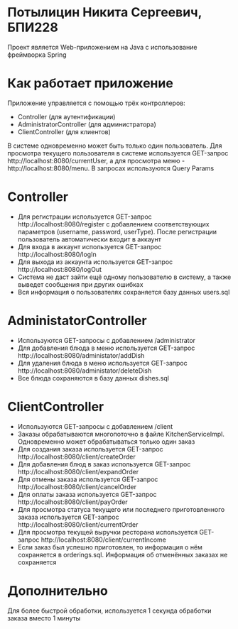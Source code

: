 # Потылицин Никита Сергеевич, БПИ228
Проект является Web-приложением на Javа с использование фреймворка Spring
# Как работает приложение
Приложение управляется с помощью трёх контроллеров:
- Controller (для аутентификации)
- AdministratorController (для администратора)
- ClientController (для клиентов)
  
В системе одновременно может быть только один пользователь. Для просмотра текущего пользователя в системе используется GET-запрос http://localhost:8080/currentUser, а для просмотра меню - http://localhost:8080/menu. В запросах используются Query Params
# Controller
- Для регистрации используется GET-запрос http://localhost:8080/register с добавлением соответствующих параметров (username, password, userType). После регистрации пользователь автоматически входит в аккаунт
- Для входа в аккаунт используется GET-запрос http://localhost:8080/logIn
- Для выхода из аккаунта используется GET-запрос http://localhost:8080/logOut
- Система не даст зайти ещё одному пользователю в систему, а также выведет сообщения при других ошибках
- Вся информация о пользователях сохраняется базу данных users.sql
# AdministatorController
- Используются GET-запросы с добавлением /administrator
- Для добавления блюда в меню используется GET-запрос http://localhost:8080/administator/addDish
- Для удаления блюда в меню используется GET-запрос http://localhost:8080/administator/deleteDish
- Все блюда сохраняются в базу данных dishes.sql
# ClientController
- Используются GET-запросы с добавлением /client
- Заказы обрабатываются многопоточно в файле KitchenServiceImpl. Одновременно может обрабатываться только один заказ
- Для создания заказа используется GET-запрос http://localhost:8080/client/createOrder
- Для добавления блюд в заказ используется GET-запрос http://localhost:8080/client/expandOrder
- Для отмены заказа используется GET-запрос http://localhost:8080/client/cancelOrder
- Для оплаты заказа используется GET-запрос http://localhost:8080/client/payOrder
- Для просмотра статуса текущего или последнего приготовленного заказа используется GET-запрос http://localhost:8080/client/currentOrder
- Для просмотра текущей выручки ресторана используется GET-запрос http://localhost:8080/client/currentIncome
- Если заказ был успешно приготовлен, то информация о нём сохраняется в orderings.sql. Информация об отменённых заказах не сохраняется

# Дополнительно
Для более быстрой обработки, используется 1 секунда обработки заказа вместо 1 минуты
